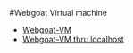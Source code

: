 #Webgoat Virtual machine

- [Webgoat-VM](http://webgoat/WebGoat)
- [Webgoat-VM thru localhost](http://127.0.0.1:10000/WebGoat)
